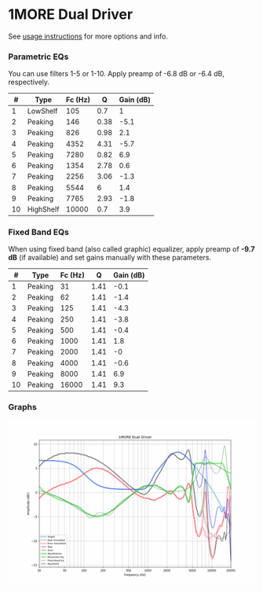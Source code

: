 # 1MORE Dual Driver
See [usage instructions](https://github.com/jaakkopasanen/AutoEq#usage) for more options and info.

### Parametric EQs
You can use filters 1-5 or 1-10. Apply preamp of -6.8 dB or -6.4 dB, respectively.

|   # | Type      |   Fc (Hz) |    Q |   Gain (dB) |
|-----|-----------|-----------|------|-------------|
|   1 | LowShelf  |       105 | 0.7  |         1   |
|   2 | Peaking   |       146 | 0.38 |        -5.1 |
|   3 | Peaking   |       826 | 0.98 |         2.1 |
|   4 | Peaking   |      4352 | 4.31 |        -5.7 |
|   5 | Peaking   |      7280 | 0.82 |         6.9 |
|   6 | Peaking   |      1354 | 2.78 |         0.6 |
|   7 | Peaking   |      2256 | 3.06 |        -1.3 |
|   8 | Peaking   |      5544 | 6    |         1.4 |
|   9 | Peaking   |      7765 | 2.93 |        -1.8 |
|  10 | HighShelf |     10000 | 0.7  |         3.9 |

### Fixed Band EQs
When using fixed band (also called graphic) equalizer, apply preamp of **-9.7 dB** (if available) and set gains manually with these parameters.

|   # | Type    |   Fc (Hz) |    Q |   Gain (dB) |
|-----|---------|-----------|------|-------------|
|   1 | Peaking |        31 | 1.41 |        -0.1 |
|   2 | Peaking |        62 | 1.41 |        -1.4 |
|   3 | Peaking |       125 | 1.41 |        -4.3 |
|   4 | Peaking |       250 | 1.41 |        -3.8 |
|   5 | Peaking |       500 | 1.41 |        -0.4 |
|   6 | Peaking |      1000 | 1.41 |         1.8 |
|   7 | Peaking |      2000 | 1.41 |        -0   |
|   8 | Peaking |      4000 | 1.41 |        -0.6 |
|   9 | Peaking |      8000 | 1.41 |         6.9 |
|  10 | Peaking |     16000 | 1.41 |         9.3 |

### Graphs
![](./1MORE%20Dual%20Driver.png)
